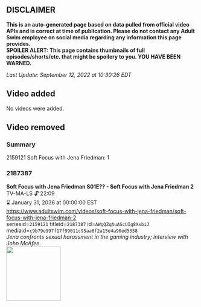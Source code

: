 ## DISCLAIMER
**This is an auto-generated page based on data pulled from official video APIs and is correct at time of publication. Please do not contact any Adult Swim employee on social media regarding any information this page provides.**  
**SPOILER ALERT: This page contains thumbnails of full episodes/shorts/etc. that might be spoilery to you. YOU HAVE BEEN WARNED.**  

_Last Update: September 12, 2022 at 10:30:26 EDT_
## Video added
No videos were added.  
## Video removed
### Summary
2159121 Soft Focus with Jena Friedman: 1  
### 2187387
**Soft Focus with Jena Friedman S01E?? - Soft Focus with Jena Friedman 2**  
TV-MA-LS 🔓 22:09  
⌛ January 31, 2036 at 00:00:00 EST  
https://www.adultswim.com/videos/soft-focus-with-jena-friedman/soft-focus-with-jena-friedman-2  
seriesid=`2159121` titleid=`2187387` id=`AWgQZqAuAScUIg8XxbiJ` mediaid=`c9b79e997f17f99011c95aa6f2a15e4a90ed5338`  
_Jena confronts sexual harassment in the gaming industry; interview with John McAfee._  
<a href="https://i.cdn.turner.com/adultswim/big/image-upload/thumbnails/thumb-2_image-154843484515818.jpg"><img src="https://i.cdn.turner.com/adultswim/big/image-upload/thumbnails/thumb-2_image-154843484515818.jpg" height="144px" /></a>
